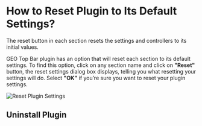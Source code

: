 # How to Reset Plugin to Its Default Settings?

The reset button in each section resets the settings and controllers to its initial values.

GEO Top Bar plugin has an option that will reset each section to its default settings. To find this option, click on any section name  and click on **"Reset"** button, the reset settings dialog box displays, telling you what resetting your settings will do. Select **"OK"** if you’re sure you want to reset your plugin settings.

![Reset Plugin Settings](http://res.cloudinary.com/mypreview/image/upload/v1492437863/reset-plugin-settings_oek2tz.gif)

## Uninstall Plugin

